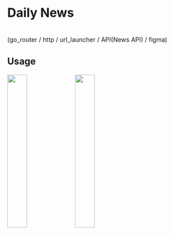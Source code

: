 # Daily News

</br>
(go_router / http / url_launcher / API(News API) / figma)

## Usage
<img src="https://github.com/KIM-Git-Hub/Daily-News/assets/100995721/dd7374f0-2035-4c17-af55-330948f6cd49" width="30%" height="30%">
<img src="https://github.com/KIM-Git-Hub/Daily-News/assets/100995721/1eed5bbf-6ba4-4020-97ef-5765cb491a1b" width="30%" height="30%">

